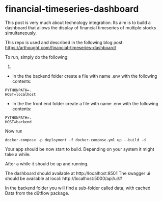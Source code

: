# financial-timeseries-dashboard
This post is very much about technology integration. Its aim is to build a dashboard that allows the display of financial timeseries of multiple stocks simultaneously.

This repo is used and described in the following blog post: https://arthought.com/financial-timeseries-dashboard/

To run, simply do the following:

1.
  - In the the backend folder
  create a file with name .env with the following contents:

  ````
  PYTHONPATH=.
  HOST=localhost
  ````
  - In the the front end folder
create a file with name .env with the following contents:

````
PYTHONPATH=.
HOST=backend
````


Now run

````
docker-compose -p deployment -f docker-compose.yml up --build -d
````

Your app should be now start to build. Depending on your system it might take a while.

After a while it should be up and running.

The dashboard should available at http://localhost:8501
The swagger ui should be available at local: http://localhost:5000/api/ui/#


In the backend folder you will find a sub-folder called data, with cached Data from the d6tflow package.